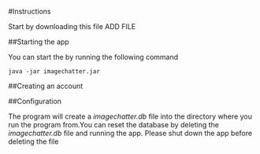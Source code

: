#Instructions

Start by downloading this file ADD FILE

##Starting the app

You can start the by running the following command

```
java -jar imagechatter.jar
```

##Creating an account


##Configuration

The program will create a *imagechatter.db* file into the directory where you run the program from.You can reset the database by deleting the *imagechatter.db* file 
and running the app. Please shut down the app before deleting the file

